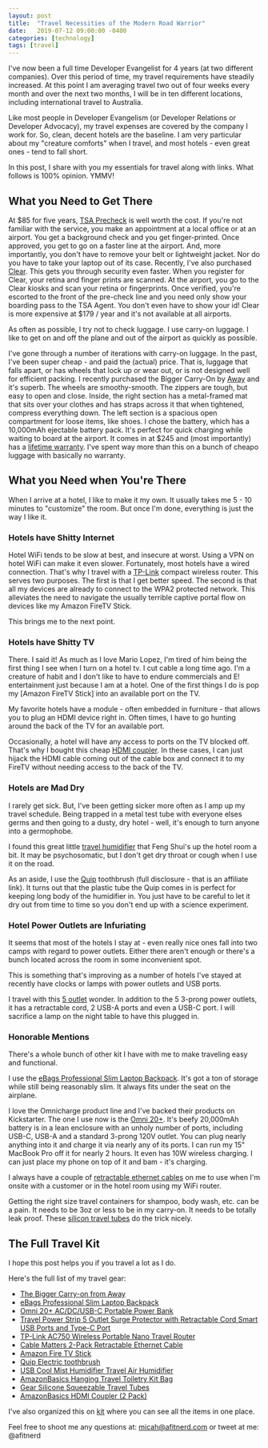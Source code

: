 ```yaml
---
layout: post
title:  "Travel Necessities of the Modern Road Warrior"
date:   2019-07-12 09:00:00 -0400
categories: [technology]
tags: [travel]
---
```

I've now been a full time Developer Evangelist for 4 years (at two different companies). Over this period of time, my travel requirements have steadily increased. At this point I am averaging travel two out of four weeks every month and over the next two months, I will be in ten different locations, including international travel to Australia.

Like most people in Developer Evangelism (or Developer Relations or Developer Advocacy), my travel expenses are covered by the company I work for. So, clean, decent hotels are the baseline. I am very particular about my "creature comforts" when I travel, and most hotels - even great ones - tend to fall short.

In this post, I share with you my essentials for travel along with links. What follows is 100% opinion. YMMV!

## What you Need to Get There

At $85 for five years, [TSA Precheck](https://www.tsa.gov/precheck) is well worth the cost. If you're not familiar with the service, you make an appointment at a local office or at an airport. You get a background check and you get finger-printed. Once approved, you get to go on a faster line at the airport. And, more importantly, you don't have to remove your belt or lightweight jacket. Nor do you have to take your laptop out of its case. Recently, I've also purchased [Clear](https://www.clearme.com). This gets you through security even faster. When you register for Clear, your retina and finger prints are scanned. At the airport, you go to the Clear kiosks and scan your retina or fingerprints. Once verified, you're escorted to the front of the pre-check line and you need only show your boarding pass to the TSA Agent. You don't even have to show your id! Clear is more expensive at $179 / year and it's not available at all airports.

As often as possible, I try not to check luggage. I use carry-on luggage. I like to get on and off the plane and out of the airport as quickly as possible.

I've gone through a number of iterations with carry-on luggage. In the past, I've been super cheap - and paid the (actual) price. That is, luggage that falls apart, or has wheels that lock up or wear out, or is not designed well for efficient packing. I recently purchased the Bigger Carry-On by [Away](https://www.awaytravel.com/suitcases/bigger-carry-on/navy) and it's superb. The wheels are smoothy-smooth. The zippers are tough, but easy to open and close. Inside, the right section has a metal-framed mat that sits over your clothes and has straps across it that when tightened, compress everything down. The left section is a spacious open compartment for loose items, like shoes. I chose the battery, which has a 10,000mAh ejectable battery pack. It's perfect for quick charging while waiting to board at the airport. It comes in at $245 and (most importantly) has a [lifetime warranty](https://www.awaytravel.com/warranty). I've spent way more than this on a bunch of cheapo luggage with basically no warranty.

## What you Need when You're There

When I arrive at a hotel, I like to make it my own. It usually takes me 5 - 10 minutes to "customize" the room. But once I'm done, everything is just the way I like it.

### Hotels have Shitty Internet

Hotel WiFi tends to be slow at best, and insecure at worst. Using a VPN on hotel WiFi can make it even slower. Fortunately, most hotels have a wired connection. That's why I travel with a [TP-Link]() compact wireless router. This serves two purposes. The first is that I get better speed. The second is that all my devices are already to connect to the WPA2 protected network. This alleviates the need to navigate the usually terrible captive portal flow on devices like my Amazon FireTV Stick.

This brings me to the next point.

### Hotels have Shitty TV

There. I said it! As much as I love Mario Lopez, I'm tired of him being the first thing I see when I turn on a hotel tv. I cut cable a long time ago. I'm a creature of habit and I don't like to have to endure commercials and E! entertainment just because I am at a hotel. One of the first things I do is pop my [Amazon FireTV Stick] into an available port on the TV.

My favorite hotels have a module - often embedded in furniture - that allows you to plug an HDMI device right in. Often times, I have to go hunting around the back of the TV for an available port.

Occasionally, a hotel will have any access to ports on the TV blocked off. That's why I bought this cheap [HDMI coupler](https://www.amazon.com/AmazonBasics-HDMI-Coupler-Pack-Black/dp/B06XR8RBTQ). In these cases, I can just hijack the HDMI cable coming out of the cable box and connect it to my FireTV without needing access to the back of the TV.

### Hotels are Mad Dry

I rarely get sick. But, I've been getting sicker more often as I amp up my travel schedule. Being trapped in a metal test tube with everyone elses germs and then going to a dusty, dry hotel - well, it's enough to turn anyone into a germophobe.

I found this great little [travel humidifier](https://www.amazon.com/dp/B07NSPG2SZ?tag=kit-gl-20) that Feng Shui's up the hotel room
a bit. It may be psychosomatic, but I don't get dry throat or cough when I use it on the road.

As an aside, I use the [Quip](https://www.getquip.com/rf?referral_code=tqmmhjkv) toothbrush (full disclosure - that is an affiliate link). It turns out that the plastic tube the Quip comes in is perfect for keeping long body of the humidifier in. You just have to be careful to let it dry out from time to time so you don't end up with a science experiment.

### Hotel Power Outlets are Infuriating

It seems that most of the hotels I stay at - even really nice ones fall into two camps with regard to power outlets. Either there aren't enough or there's a bunch located across the room in some inconvenient spot.

This is something that's improving as a number of hotels I've stayed at recently have clocks or lamps with power outlets and USB ports.

I travel with this [5 outlet](https://www.amazon.com/dp/B074MPZ21B?tag=kit-gl-20) wonder. In addition to the 5 3-prong power outlets, it has a retractable cord, 2 USB-A ports and even a USB-C port. I will sacrifice a lamp on the night table to have this plugged in.

### Honorable Mentions

There's a whole bunch of other kit I have with me to make traveling easy and functional.

I use the [eBags Professional Slim Laptop Backpack](https://www.ebags.com/product/ebags/tls-professional-slim-laptop-backpack/249582?productid=10230513). It's got a ton of storage while still being reasonably slim. It always fits under the seat on the airplane.

I love the Omnicharge product line and I've backed their products on Kickstarter. The one I use now is the [Omni 20+](https://www.amazon.com/dp/B072JWN6LC?tag=kit-gl-20). It's beefy 20,000mAh battery is in a lean enclosure with an unholy number of ports, including USB-C, USB-A and a standard 3-prong 120V outlet. You can plug nearly anything into it and charge it via nearly any of its ports. I can run my 15" MacBook Pro off it for nearly 2 hours. It even has 10W wireless charging. I can just place my phone on top of it and bam - it's charging.

I always have a couple of [retractable ethernet cables](https://www.amazon.com/dp/B017OEB32I?tag=kit-gl-20) on me to use when I'm onsite with a customer or in the hotel room using my WiFi router.

Getting the right size travel containers for shampoo, body wash, etc. can be a pain. It needs to be 3oz or less to be in my carry-on. It needs to be totally leak proof. These [silicon travel tubes](https://www.amazon.com/dp/B006ZTBW0C?tag=kit-gl-20) do the trick nicely.

## The Full Travel Kit

I hope this post helps you if you travel a lot as I do.

Here's the full list of my travel gear:

* [The Bigger Carry-on from Away](https://www.awaytravel.com/suitcases/bigger-carry-on)
* [eBags Professional Slim Laptop Backpack](https://www.ebags.com/product/ebags/tls-professional-slim-laptop-backpack/249582?productid=10230513)
* [Omni 20+ AC/DC/USB-C Portable Power Bank](https://www.amazon.com/Omnicharge-AC-Portable-Power-Bank/dp/B072JWN6LC)
* [Travel Power Strip 5 Outlet Surge Protector with Retractable Cord Smart USB Ports and Type-C Port](https://www.amazon.com/gp/product/B074MPZ21B/ref=ppx_yo_dt_b_asin_title_o02_s00?ie=UTF8&psc=1)
* [TP-Link AC750 Wireless Portable Nano Travel Router](https://www.amazon.com/gp/product/B01N5RCZQH/ref=ppx_yo_dt_b_asin_title_o01_s00?ie=UTF8&psc=1)
* [Cable Matters 2-Pack Retractable Ethernet Cable](https://www.amazon.com/gp/product/B017OEB32I/ref=ppx_yo_dt_b_asin_title_o00_s00?ie=UTF8&psc=1)
* [Amazon Fire TV Stick](https://www.amazon.com/Fire-TV-Stick-with-Alexa-Voice-Remote/dp/B0791TX5P5/ref=sr_1_1?keywords=fire+tv+stick&qid=1561412112&s=gateway&sr=8-1)
* [Quip Electric toothbrush](https://getquip.com/rf?referral_code=tqmmhjkv)
* [USB Cool Mist Humidifier Travel Air Humidifier](https://www.amazon.com/dp/B07NSPG2SZ?ref=ppx_pop_mob_ap_share)
* [AmazonBasics Hanging Travel Toiletry Kit Bag](https://www.amazon.com/gp/product/B00WTHIVHQ/ref=ppx_yo_dt_b_asin_title_o01_s00?ie=UTF8&psc=1)
* [Gear Silicone Squeezable Travel Tubes](https://www.amazon.com/Gear-Go-Gear-Silicone-Squeezable-Travel/dp/B006ZTBW0C/ref=sr_1_3?keywords=cool+gear+travel+bottles&qid=1561474371&s=gateway&sr=8-3)
* [AmazonBasics HDMI Coupler (2 Pack)](https://www.amazon.com/AmazonBasics-HDMI-Coupler-Pack-Black/dp/B06XR8RBTQ)

I've also organized this on [kit](https://kit.com/dogeared/travel-kit) where you can see all the items in one place.

Feel free to shoot me any questions at: micah@afitnerd.com or tweet at me: @afitnerd

